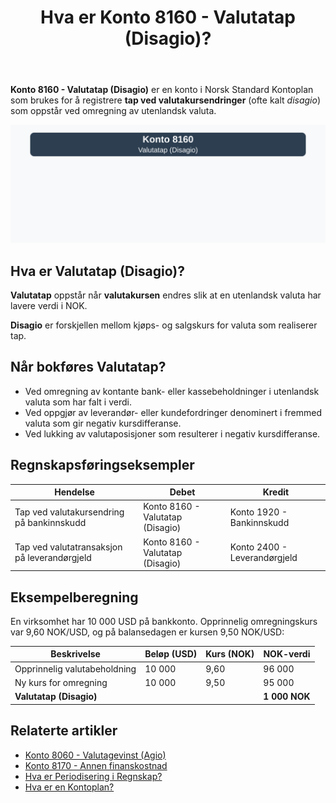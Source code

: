 ﻿---
title: "Hva er Konto 8160 - Valutatap (Disagio)?"
seoTitle: "Konto 8160 | Valutatap (Disagio) | Kontoplan"
description: "Konto 8160 brukes til bokføring av valutatap (disagio) ved kursfall i utenlandsk valuta. Se regler, eksempler og typiske føringer."
summary: "Konto 8160: valutatap (disagio). Kort guide til bokføring og eksempler."
---

**Konto 8160 - Valutatap (Disagio)** er en konto i Norsk Standard Kontoplan som brukes for å registrere **tap ved valutakursendringer** (ofte kalt *disagio*) som oppstår ved omregning av utenlandsk valuta.

![Illustrasjon av konto 8160 valutatap (disagio)](8160-valutatap-disagio-image.svg)

## Hva er Valutatap (Disagio)?

**Valutatap** oppstår når **valutakursen** endres slik at en utenlandsk valuta har lavere verdi i NOK.

**Disagio** er forskjellen mellom kjøps- og salgskurs for valuta som realiserer tap.

## Når bokføres Valutatap?

* Ved omregning av kontante bank- eller kassebeholdninger i utenlandsk valuta som har falt i verdi.
* Ved oppgjør av leverandør- eller kundefordringer denominert i fremmed valuta som gir negativ kursdifferanse.
* Ved lukking av valutaposisjoner som resulterer i negativ kursdifferanse.

## Regnskapsføringseksempler

| Hendelse                                         | Debet                            | Kredit                         |
|--------------------------------------------------|----------------------------------|--------------------------------|
| Tap ved valutakursendring på bankinnskudd        | Konto 8160 - Valutatap (Disagio) | Konto 1920 - Bankinnskudd      |
| Tap ved valutatransaksjon på leverandørgjeld     | Konto 8160 - Valutatap (Disagio) | Konto 2400 - Leverandørgjeld   |

## Eksempelberegning

En virksomhet har 10 000 USD på bankkonto. Opprinnelig omregningskurs var 9,60 NOK/USD, og på balansedagen er kursen 9,50 NOK/USD:

| Beskrivelse                              | Beløp (USD) | Kurs (NOK) | NOK-verdi     |
|------------------------------------------|-------------|------------|---------------|
| Opprinnelig valutabeholdning             | 10 000      | 9,60       | 96 000        |
| Ny kurs for omregning                    | 10 000      | 9,50       | 95 000        |
| **Valutatap (Disagio)**                  |             |            | **1 000 NOK** |

## Relaterte artikler

* [Konto 8060 - Valutagevinst (Agio)](/blogs/kontoplan/8060-valutagevinst-agio "Konto 8060 - Valutagevinst (Agio): Guide til valutagevinst i norsk regnskap")
* [Konto 8170 - Annen finanskostnad](/blogs/kontoplan/8170-annen-finanskostnad "Konto 8170 - Annen finanskostnad: Guide til andre finanskostnader")
* [Hva er Periodisering i Regnskap?](/blogs/regnskap/hva-er-periodisering "Hva er Periodisering i Regnskap? Guide til periodisering av kostnader og inntekter")
* [Hva er en Kontoplan?](/blogs/regnskap/hva-er-kontoplan "Hva er en Kontoplan? Komplett Guide til Kontoplaner i Norsk Regnskap")






